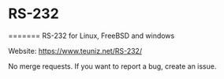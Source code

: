 # RS-232
=======
RS-232 for Linux, FreeBSD and windows

Website: https://www.teuniz.net/RS-232/

No merge requests. If you want to report a bug, create an issue.

